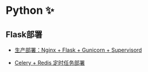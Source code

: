 # Python ✨

## Flask部署

- [生产部署：Nginx + Flask + Gunicorn + Supervisord](/Python/deploy/flask部署.md)

- [Celery + Redis 定时任务部署](/Python/deploy/celery部署.md)

